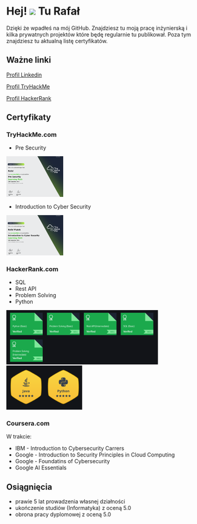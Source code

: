 Hej! ![](https://user-images.githubusercontent.com/18350557/176309783-0785949b-9127-417c-8b55-ab5a4333674e.gif) Tu Rafał
======
Dzięki że wpadłeś na mój GitHub. Znajdziesz tu moją pracę inżynierską i kilka prywatnych projektów które będę regularnie tu publikował. Poza tym znajdziesz tu aktualną listę certyfikatów. 

## Ważne linki
[Profil Linkedin](https://www.linkedin.com/in/nojsudoggo/)

[Profil TryHackMe](https://tryhackme.com/p/NoRaf)

[Profil HackerRank](https://www.hackerrank.com/profile/piatekrafa)


## Certyfikaty

### TryHackMe.com
- Pre Security
<img src="https://github.com/DogNoise/DogNoise/blob/main/images/THM-SZ46Q5JIAS.png" alt="alt" style="width:150px;"/>

- Introduction to Cyber Security

<img src="https://github.com/DogNoise/DogNoise/blob/main/images/THM-JGH0NY7EMX.png" alt="alt" style="width:150px;"/>

### HackerRank.com
- SQL
- Rest API
- Problem Solving
- Python
<img src="https://github.com/DogNoise/DogNoise/blob/main/images/hr_certifications.png" alt="alt" style="width:400px;"/>
<img src="https://github.com/DogNoise/DogNoise/blob/main/images/hr_badges.png" alt="alt" style="width:200px;"/>

### Coursera.com 
W trakcie:
 - IBM - Introduction to Cybersecurity Carrers 
 - Google - Introduction to Security Principles in Cloud Computing
 - Google - Foundatins of Cybersecurity 
 - Google AI Essentials


## Osiągnięcia 
- prawie 5 lat prowadzenia własnej działności
- ukończenie studiów (Informatyka) z oceną 5.0
- obrona pracy dyplomowej z oceną 5.0





